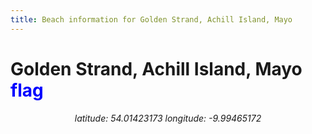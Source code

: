 ```yaml
---
title: Beach information for Golden Strand, Achill Island, Mayo
---
```

# Golden Strand, Achill Island, Mayo <span class="material-icons" style="color: blue;">flag</span>

<div align="center"><i>latitude: 54.01423173 longitude: -9.99465172</i></div>